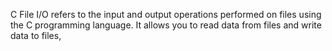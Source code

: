 C File I/O refers to the input and output operations 
performed on files using the C programming language. 
It allows you to read data from files and write data to files, 
